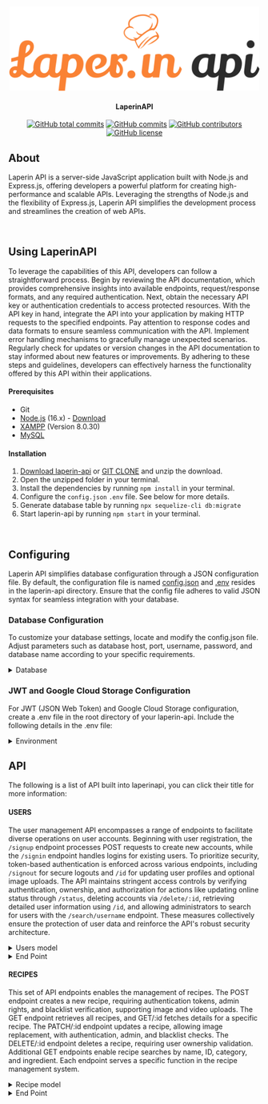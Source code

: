 <div align="center">

<!-- <img src="public\assets\LAPERINS LOGO.png" alt="Logo" width="500"/> -->
<img src="public\assets\LOGO NORMALS.png" alt="Logo" width="500"/>

#### LaperinAPI
[![GitHub total commits](https://img.shields.io/github/commit-activity/y/Laper-in/laperin-api/main)](https://github.com/Laper-in/laperin-api/commits/main)
[![GitHub commits](https://img.shields.io/github/last-commit/Laper-in/laperin-api)](https://github.com/Laper-in/laperin-api/commits/main)
[![GitHub contributors](https://img.shields.io/github/contributors/Laper-in/laperin-api)](https://github.com/Laper-in/laperin-api/graphs/contributors)
[![GitHub license](https://img.shields.io/github/license/Laper-in/laperin-api)](https://github.com/Laper-in/laperin-api/blob/main/LICENSE)



</div>

## **About**
Laperin API is a server-side JavaScript application built with Node.js and Express.js, offering developers a powerful platform for creating high-performance and scalable APIs. Leveraging the strengths of Node.js and the flexibility of Express.js, Laperin API simplifies the development process and streamlines the creation of web APIs.


<br>

## **Using LaperinAPI**
To leverage the capabilities of this API, developers can follow a straightforward process. Begin by reviewing the API documentation, which provides comprehensive insights into available endpoints, request/response formats, and any required authentication. Next, obtain the necessary API key or authentication credentials to access protected resources. With the API key in hand, integrate the API into your application by making HTTP requests to the specified endpoints. Pay attention to response codes and data formats to ensure seamless communication with the API. Implement error handling mechanisms to gracefully manage unexpected scenarios. Regularly check for updates or version changes in the API documentation to stay informed about new features or improvements. By adhering to these steps and guidelines, developers can effectively harness the functionality offered by this API within their applications.

#### Prerequisites
* Git
* [Node.js](https://nodejs.org/en/) (16.x) - [Download](https://nodejs.org/en/)
* [XAMPP](https://www.apachefriends.org/download.html) (Version 8.0.30)
* [MySQL](https://www.mysql.com/downloads/)

#### Installation
1. [Download laperin-api](google.com) or [GIT CLONE](https://github.com/Laper-in/laperin-api.git) and unzip the download.
2. Open the unzipped folder in your terminal.
3. Install the dependencies by running `npm install` in your terminal. 
4. Configure the `config.json` `.env` file. See below for more details.
5. Generate database table by running `npx sequelize-cli db:migrate`
6. Start laperin-api by running `npm start` in your terminal.


<br>

## **Configuring**
Laperin API simplifies database configuration through a JSON configuration file. By default, the configuration file is named [config.json](/src/database/config/config.json) and [.env](.env)  resides in the laperin-api directory. Ensure that the config file adheres to valid JSON syntax for seamless integration with your database.

### **Database Configuration**
To customize your database settings, locate and modify the config.json file. Adjust parameters such as database host, port, username, password, and database name according to your specific requirements.

<details>
  <summary>Database</summary>

### config.json configuration

The following section of the configuration contains information about your config.json.

  ```json

  "development": {
    "username": "your_dev_username",
    "password": "your_dev_password",
    "database": "your_dev_database",
    "host": "your_dev_host",
    "dialect": "mysql"
  },
  "test": {
    "username": "your_test_username",
    "password": "your_test_password",
    "database": "your_test_database",
    "host": "your_test_host",
    "dialect": "mysql"
  },
  "production": {
    "username": "your_prod_username",
    "password": "your_prod_password",
    "database": "lyour_prod_database",
    "host": "your_prod_host",
    "dialect": "mysql"
  }
  ```
* `username` - The name of the user for database access.
* `password` - The password for database access.
* `database` - The name of the database in use.
* `host` - The IP address or host of the database server.
* `dialect` - The type of database being used (in this case, MySQL).

  ---
</details>


### **JWT and Google Cloud Storage Configuration**
For JWT (JSON Web Token) and Google Cloud Storage configuration, create a .env file in the root directory of your laperin-api. Include the following details in the .env file:
<details>
  <summary>Environment</summary>

### .env configuration

The following section of the configuration contains information about your .env config.

  ```bash
  
    JWT_SECRET=your_jwt_secret_key
    REFRESH_TOKEN_SECRET=your_refresh_token_secret_key
    GCLOUD_PROJECT=your_gcloud_project_id
    GCS_KEYFILE=your_gcs_keyfile_path
    GCS_BUCKET=your_gcs_bucket_name
  
  ```
* `JWT_SECRET` - Secret key used for JWT (JSON Web Token) generation and verification.
* `REFRESH_TOKEN_SECRET` - Secret key used for refreshing JWT tokens.
* `GCLOUD_PROJECT` - Google Cloud Project ID.
* `GCS_KEYFILE` - Path to the JSON key file for Google Cloud Storage authentication.
*  `GCS_BUCKET` - Name of the Google Cloud Storage bucket.
  ---
</details>

## **API**
The following is a list of API built into laperinapi, you can click their title for more information:

#### **USERS**
The user management API encompasses a range of endpoints to facilitate diverse operations on user accounts. Beginning with user registration, the `/signup` endpoint processes POST requests to create new accounts, while the `/signin` endpoint handles logins for existing users. To prioritize security, token-based authentication is enforced across various endpoints, including `/signout` for secure logouts and `/id` for updating user profiles and optional image uploads. The API maintains stringent access controls by verifying authentication, ownership, and authorization for actions like updating online status through `/status`, deleting accounts via `/delete/:id`, retrieving detailed user information using `/id`, and allowing administrators to search for users with the `/search/username` endpoint. These measures collectively ensure the protection of user data and reinforce the API's robust security architecture.
<details>
  <summary>Users model</summary>

#### User Model

  
* `id`: A string field with a maximum length of 10 characters, serving as the primary key for user identification. It is set as the primary key and has a default value generated using the nanoid library, ensuring uniqueness.
* `username`: A string field with a maximum length of 50 characters, representing the user's chosen username for identification.
* `email`: A string field with a maximum length of 100 characters, storing the user's email address for communication and login purposes.
* `fullname`: A string field with a maximum length of 100 characters, capturing the user's full name.
* `password`: A string field with a maximum length of 255 characters, storing the hashed password to secure user accounts.
* `image`: A string field with a maximum length of 100 characters, storing the path or URL to the user's profile image.
* `alamat`: A string field with a maximum length of 255 characters, storing the user's address information.
* `telephone`: A numeric field with a maximum length of 20 digits, representing the user's telephone number.
* `role`: A string field with a maximum length of 10 characters, indicating the role of the user (e.g., admin, regular user).
* `updatedBy`: An integer field representing the ID of the user who last updated this record.
* `deletedBy`: An integer field representing the ID of the user who deleted this record.
* `deletedA`t: A date field indicating the timestamp when the record was deleted.
* `isDeleted`: A boolean field indicating whether the user account has been marked as deleted.
* `isPro`: A boolean field indicating whether the user has a professional account.
* `isChef`: A boolean field indicating whether the user is identified as a chef.
* `isOnline`:  A boolean field indicating the user's online status, helping track their presence on the platform.

  ---
</details>

<details>
  <summary>End Point</summary>

#### User Request Response

  
```json
{
  "endpoints": [
    {
      "method": "GET",
      "path": "/users",
      "description": "Get all users",
      "authorization": "Bearer YOUR_ACCESS_TOKEN",
      "request": null,
      "response": {
        "message": "Get All Users Success",
        "total_count": 20,
        "total_pages": 2,
        "current_page": 1,
        "data": [
          {
            "id": "1",
            "username": "john_doe",
            "email": "john.doe@example.com",
            "role": "user",
            "isDeleted": false,
            "createdAt": "2023-01-01T12:00:00.000Z",
            "updatedAt": "2023-01-02T14:30:00.000Z"
            // ... other user fields
          },
          // ... additional user objects
        ]
      }
    },
    {
      "method": "POST",
      "path": "/users/signup",
      "description": "Sign up a new user",
      "authorization": null,
      "request": {
        "body": {
          "username": "new_user",
          "email": "new.user@example.com",
          "password": "password123"
          // ... other required fields
        }
      },
      "response": {
        "message": "Register user with username new_user Success",
        "accessToken": "YOUR_ACCESS_TOKEN",
        "data": {
          "id": "21",
          "username": "new_user",
          "email": "new.user@example.com",
          "role": "user",
          "isDeleted": false,
          "createdAt": "2023-01-03T10:45:00.000Z",
          "updatedAt": "2023-01-03T10:45:00.000Z"
          // ... other user fields
        }
      }
    },
    {
      "method": "POST",
      "path": "/users/signin",
      "description": "Sign in an existing user",
      "authorization": null,
      "request": {
        "body": {
          "username": "john_doe",
          "password": "password123"
        }
      },
      "response": {
        "message": "Login User ID 1 Success",
        "accessToken": "YOUR_ACCESS_TOKEN",
        "data": {
          "id": "1",
          "username": "john_doe",
          "email": "john.doe@example.com",
          "role": "user",
          "createdAt": "2023-01-01T12:00:00.000Z",
          "updatedAt": "2023-01-02T14:30:00.000Z"
          // ... other user fields
        }
      }
    },
    {
      "method": "POST",
      "path": "/users/signout",
      "description": "Sign out the current user",
      "authorization": "Bearer YOUR_ACCESS_TOKEN",
      "request": null,
      "response": {
        "message": "Sign-out successful for user ID 1 Username john_doe",
        "userId": 1,
        "username": "john_doe"
      }
    },
    {
  "endpoints": [
    // ... endpoint sebelumnya
    {
      "method": "PATCH",
      "path": "/users/id",
      "description": "Update user information",
      "authorization": "Bearer YOUR_ACCESS_TOKEN",
      "request": {
        "body": {
          "email": "updated.email@example.com",
          "fullname": "Updated Full Name",
          "alamat": "Updated Address",
          "telephone": "1234567890",
          "password": "new_password"
          // ... other fields to update
        },
        "file": "profile_image.jpg" // FormData with the image file
      },
      "response": {
        "message": "Success update data"
      }
    },
    {
      "method": "PATCH",
      "path": "/users/status",
      "description": "Update user online status",
      "authorization": "Bearer YOUR_ACCESS_TOKEN",
      "request": {
        "body": {
          "isOnline": true
        }
      },
      "response": {
        "message": "User status updated successfully for user with ID 1",
        "data": {
          "userId": 1,
          "isOnline": true
        }
      }
    },
    {
      "method": "DELETE",
      "path": "/users/:id",
      "description": "Soft delete a user",
      "authorization": "Bearer YOUR_ACCESS_TOKEN",
      "request": null,
      "response": {
        "message": "Soft Delete Success for user with ID 1",
        "data": {
          "id": 1,
          "username": "john_doe",
          "email": "john.doe@example.com",
          "role": "user",
          "isDeleted": true,
          "deletedBy": 2,
          "deletedAt": "2023-01-04T08:00:00.000Z"
          // ... other user fields
        }
      }
    },
    {
      "method": "GET",
      "path": "/users/id",
      "description": "Get detailed information about the current user",
      "authorization": "Bearer YOUR_ACCESS_TOKEN",
      "request": null,
      "response": {
        "message": "Get Detail ID 1 Success",
        "data": {
          "id": 1,
          "username": "john_doe",
          "email": "john.doe@example.com",
          "role": "user",
          "createdAt": "2023-01-01T12:00:00.000Z",
          "updatedAt": "2023-01-02T14:30:00.000Z"
          // ... other user fields
        }
      }
    },
    {
      "method": "GET",
      "path": "/users/search/username",
      "description": "Search users by username",
      "authorization": "Bearer YOUR_ACCESS_TOKEN",
      "request": {
        "query": {
          "q": "john"
        }
      },
      "response": {
        "message": "Success Search",
        "result": {
          "total_count": 1,
          "total_pages": 1,
          "current_page": 1,
          "data": [
            {
              "id": 1,
              "username": "john_doe",
              "email": "john.doe@example.com",
              "role": "user",
              "createdAt": "2023-01-01T12:00:00.000Z",
              "updatedAt": "2023-01-02T14:30:00.000Z"
              // ... other user fields
            }
          ]
        }
      }
```

  ---
</details>

#### **RECIPES**
This set of API endpoints enables the management of recipes. The POST endpoint creates a new recipe, requiring authentication tokens, admin rights, and blacklist verification, supporting image and video uploads. The GET endpoint retrieves all recipes, and GET/:id fetches details for a specific recipe. The PATCH/:id endpoint updates a recipe, allowing image replacement, with authentication, admin, and blacklist checks. The DELETE/:id endpoint deletes a recipe, requiring user ownership validation. Additional GET endpoints enable recipe searches by name, ID, category, and ingredient. Each endpoint serves a specific function in the recipe management system.
<details>
  <summary>Recipe model</summary>

#### Recipe Model

* `id`: A string field with a maximum length of 10 characters, serving as the primary key for recipe identification. It is set as the primary key and has a default value generated using the nanoid library, ensuring uniqueness.
* `name`: A string field with a maximum length of 50 characters, representing the name of the recipe.
* `ingredient`: A string field with a maximum length of 1200 characters, storing information about the ingredients required for the recipe.
* `description`: A string field with a maximum length of 1200 characters, providing a detailed description of the recipe.
* `category`: A string field with a maximum length of 20 characters, indicating the category to which the recipe belongs.
* `guide`: A string field with a maximum length of 1200 characters, offering step-by-step instructions or a guide for preparing the recipe.
* `time`: A time field, representing the estimated time required to prepare the recipe.
* `video`: A string field with a maximum length of 255 characters, storing the path or URL to a video demonstration of the recipe.
* `image`: A string field with a maximum length of 50 characters, storing the path or URL to an image representing the recipe.
* `createdAt`: A date field indicating the timestamp when the recipe record was created.
* `createdBy`: A string field with a maximum length of 50 characters, representing the user who created the recipe.
* `updatedAt`: A date field indicating the timestamp when the recipe record was last updated.
* `updatedBy`: A string field with a maximum length of 50 characters, representing the user who last updated the recipe.



  ---
</details>

<details>
  <summary>End Point</summary>

#### Recipe Request Response

  
```json
  "endpoints":
    {
      "method": "POST",
      "path": "/recipes",
      "description": "Create a new recipe",
      "authorization": "Bearer YOUR_ACCESS_TOKEN",
      "request": {
        "body": {
          "name": "New Recipe",
          "ingredient": "Ingredient 1, Ingredient 2",
          "description": "Recipe description",
          "category": "Main Dish",
          "guide": "Step-by-step guide",
          "time": "30 minutes",
          "video": "base64 encoded video",
          "image": "base64 encoded image"
        }
      },
      "response": {
        "message": "Recipe Created Successfully",
        "data": {
          "id": "2",
          "name": "New Recipe",
          "ingredient": "Ingredient 1, Ingredient 2",
          "description": "Recipe description",
          "category": "Main Dish",
          "guide": "Step-by-step guide",
          "time": "30 minutes",
          "video": "new_video_url",
          "image": "new_image_url",
          "createdAt": "2023-01-04T08:00:00.000Z",
          "updatedAt": "2023-01-04T08:00:00.000Z"
          // ... other recipe fields
        }
      }
    },
    {
      "method": "GET",
      "path": "/recipes",
      "description": "Get a list of all recipes",
      "authorization": null,
      "request": {
        "query": {
          "page": 1,
          "pageSize": 10
        }
      },
      "response": {
        "message": "Success fetch recipe",
        "total_count": 15,
        "total_pages": 2,
        "current_page": 1,
        "data": [
          {
            "id": "1",
            "name": "Recipe 1",
            // ... other recipe fields
          },
          // ... additional recipe objects
        ]
      }
    },
    {
      "method": "GET",
      "path": "/recipes/1",
      "description": "Get details of a specific recipe",
      "authorization": null,
      "request": {
        "params": {
          "id": "1"
        }
      },
      "response": {
        "message": "Success",
        "data": {
          "id": "1",
          "name": "Recipe 1",
          // ... other recipe fields
        }
      }
    },
    {
      "method": "PATCH",
      "path": "/recipes/1",
      "description": "Update details of a specific recipe",
      "authorization": "Bearer YOUR_ACCESS_TOKEN",
      "request": {
        "params": {
          "id": "1"
        },
        "body": {
          "name": "Updated Recipe",
          // ... other fields to update
        }
      },
      "response": {
        "message": "Success update data",
        "data": {
          "id": "1",
          "name": "Updated Recipe",
          // ... other updated fields
        }
      }
    },
    {
      "method": "DELETE",
      "path": "/recipes/1",
      "description": "Delete a specific recipe",
      "authorization": "Bearer YOUR_ACCESS_TOKEN",
      "request": {
        "params": {
          "id": "1"
        }
      },
      "response": {
        "message": "Success Delete Data",
        "data": {
          // ... deleted recipe details
        }
      }
    },
    {
      "method": "GET",
      "path": "/recipes/search/name",
      "description": "Search recipes by name",
      "authorization": null,
      "request": {
        "query": {
          "q": "Recipe 1"
        }
      },
      "response": {
        "message": "Success fetch recipe by name",
        "total_count": 1,
        "total_pages": 1,
        "current_page": 1,
        "data": [
          {
            "id": "1",
            "name": "Recipe 1",
            // ... other recipe fields
          }
        ]
      }
    },
    {
      "method": "GET",
      "path": "/recipes/search/id",
      "description": "Search recipes by IDs",
      "authorization": null,
      "request": {
        "query": {
          "ids": "1,2,3"
        }
      },
      "response": {
        "message": "Success fetch recipe by id",
        "total_count": 3,
        "total_pages": 1,
        "current_page": 1,
        "data": [
          {
            "id": "1",
            "name": "Recipe 1",
            // ... other recipe fields
          },
          // ... additional recipe objects
        ]
      }
    },
    {
      "method": "GET",
      "path": "/recipes/search/category",
      "description": "Search recipes by category",
      "authorization": null,
      "request": {
        "query": {
          "q": "Main Dish"
        }
      },
      "response": {
        "message": "Search recipes by category success",
        "total_count": 5,
        "total_pages": 1,
        "current_page": 1,
        "data": [
          {
            "id": "1",
            "name": "Main Dish Recipe 1",
            // ... other recipe fields
          },
          // ... additional recipe objects
        ]
      }
    },
    {
      "method": "GET",
      "path": "/recipes/search/ingredient",
      "description": "Search recipes by ingredient",
      "authorization": null,
      "request": {
        "query": {
          "q": "Ingredient 1"
        }
      },
      "response": {
        "message": "Search recipes by ingredients success",
        "total_count": 2,
        "total_pages": 1,
        "current_page": 1,
        "data": [
          {
            "id": "1",
            "name": "Recipe with Ingredient 1",
            // ... other recipe fields
          },
        ]
      }
    }

```

  ---
</details>
